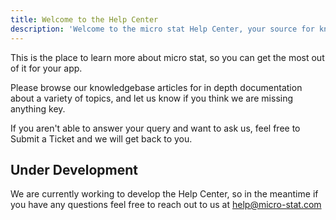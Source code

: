 ```yaml
---
title: Welcome to the Help Center
description: 'Welcome to the micro stat Help Center, your source for knowledge and support.'
---
```


This is the place to learn more about micro stat, so you can get the most out of it for your app.

Please browse our knowledgebase articles for in depth documentation about a variety of topics, and let us know if you think we are missing anything key.

If you aren't able to answer your query and want to ask us, feel free to Submit a Ticket and we will get back to you.

## Under Development

We are currently working to develop the Help Center, so in the meantime if you have any questions feel free to reach out to us at help@micro-stat.com
